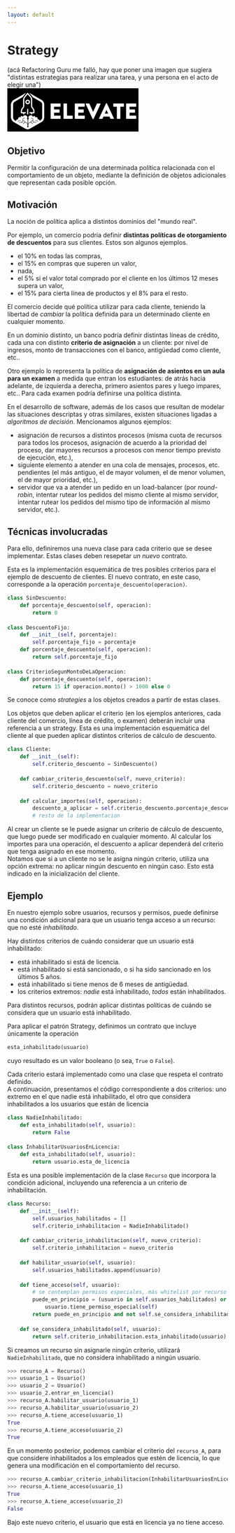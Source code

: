 ```yaml
---
layout: default
---
```


# Strategy
(acá Refactoring Guru me falló, hay que poner una imagen que sugiera "distintas estrategias para realizar una tarea, y una persona en el acto de elegir una")  
![imagen sobre estrategia](../../images/logoelevate.jpg) 


## Objetivo
Permitir la configuración de una determinada política relacionada con el comportamiento de un objeto, mediante la definición de objetos adicionales que representan cada posible opción.


## Motivación
La noción de política aplica a distintos dominios del "mundo real".

Por ejemplo, un comercio podría definir **distintas políticas de otorgamiento de descuentos** para sus clientes. Estos son algunos ejemplos.
- el 10% en todas las compras, 
- el 15% en compras que superen un valor, 
- nada, 
- el 5% si el valor total comprado por el cliente en los últimos 12 meses supera un valor, 
- el 15% para cierta línea de productos y el 8% para el resto. 

El comercio decide qué política utilizar para cada cliente, teniendo la libertad de _cambiar_ la política definida para un determinado cliente en cualquier momento.

En un dominio distinto, un banco podría definir distintas líneas de crédito, cada una con distinto **criterio de asignación** a un cliente: por nivel de ingresos, monto de transacciones con el banco, antigüedad como cliente, etc..

Otro ejemplo lo representa la política de **asignación de asientos en un aula para un examen** a medida que entran los estudiantes: de atrás hacia adelante, de izquierda a derecha, primero asientos pares y luego impares, etc.. Para cada examen podría definirse una política distinta.

En el desarrollo de software, además de los casos que resultan de modelar las situaciones descriptas y otras similares, existen situaciones ligadas a _algoritmos de decisión_. Mencionamos algunos ejemplos: 
- asignación de recursos a distintos procesos (misma cuota de recursos para todos los procesos, asignación de acuerdo a la prioridad del proceso, dar mayores recursos a procesos con menor tiempo previsto de ejecución, etc.),
- siguiente elemento a atender en una cola de mensajes, procesos, etc. pendientes (el más antiguo, el de mayor volumen, el de menor volumen, el de mayor prioridad, etc.), 
- servidor que va a atender un pedido en un load-balancer (por _round-robin_, intentar rutear los pedidos del mismo cliente al mismo servidor, intentar rutear los pedidos del mismo tipo de información al mismo servidor, etc.).


## Técnicas involucradas
Para ello, definiremos una nueva clase para cada criterio que se desee implementar. Estas clases deben resepetar _un nuevo_ contrato.

Esta es la implementación esquemática de tres posibles criterios para el ejemplo de descuento de clientes. El nuevo contrato, en este caso, corresponde a la operación `porcentaje_descuento(operacion)`.
``` python
class SinDescuento:
    def porcentaje_descuento(self, operacion):
        return 0

class DescuentoFijo:
    def __init__(self, porcentaje):
        self.porcentaje_fijo = porcentaje
    def porcentaje_descuento(self, operacion):
        return self.porcentaje_fijo

class CriterioSegunMontoDeLaOperacion:
    def porcentaje_descuento(self, operacion):
        return 15 if operacion.monto() > 1000 else 0
```
Se conoce como _strategies_ a los objetos creados a partir de estas clases.

Los objetos que deben aplicar el criterio (en los ejemplos anteriores, cada cliente del comercio, línea de crédito, o examen) deberán incluir una referencia a un strategy. Esta es una implementación esquemática del cliente al que pueden aplicar distintos criterios de cálculo de descuento.
``` python
class Cliente:
    def __init__(self):
        self.criterio_descuento = SinDescuento()

    def cambiar_criterio_descuento(self, nuevo_criterio):
        self.criterio_descuento = nuevo_criterio

    def calcular_importes(self, operacion):
        descuento_a_aplicar = self.criterio_descuento.porcentaje_descuento(operacion)
        # resto de la implementacion
```
Al crear un cliente se le puede asignar un criterio de cálculo de descuento, que luego puede ser modificado en cualquier momento. Al calcular los importes para una operación, el descuento a aplicar dependerá del criterio que tenga asignado en ese momento.  
Notamos que si a un cliente no se le asigna ningún criterio, utiliza una opción extrema: no aplicar ningún descuento en ningún caso. Esto está indicado en la inicialización del cliente.



## Ejemplo
En nuestro ejemplo sobre usuarios, recursos y permisos, puede definirse una condición adicional para que un usuario tenga acceso a un recurso: que no esté _inhabilitado_.

Hay distintos criterios de cuándo considerar que un usuario está inhabilitado:
- está inhabilitado si está de licencia.
- está inhabilitado si está sancionado, o si ha sido sancionado en los últimos 5 años.
- está inhabilitado si tiene menos de 6 meses de antigüedad.
- los criterios extremos: _nadie_ está inhabilitado, _todos_ están inhabilitados.

Para distintos recursos, podrán aplicar distintas políticas de cuándo se considera que un usuario está inhabilitado. 

Para aplicar el patrón Strategy, definimos un contrato que incluye únicamente la operación
``` python
esta_inhabilitado(usuario)
``` 
cuyo resultado es un valor booleano (o sea, `True` o `False`).

Cada criterio estará implementado como una clase que respeta el contrato definido.  
A continuación, presentamos el código correspondiente a dos criterios: uno extremo en el que nadie está inhabilitado, el otro que considera inhabilitados a los usuarios que están de licencia
``` python
class NadieInhabilitado:
    def esta_inhabilitado(self, usuario):
        return False

class InhabilitarUsuariosEnLicencia:
    def esta_inhabilitado(self, usuario):
        return usuario.esta_de_licencia
``` 


Esta es una posible implementación de la clase `Recurso` que incorpora la condición adicional, incluyendo una referencia a un criterio de inhabilitación.
``` python
class Recurso:
    def __init__(self):
        self.usuarios_habilitados = []
        self.criterio_inhabilitacion = NadieInhabilitado()

    def cambiar_criterio_inhabilitacion(self, nuevo_criterio):
        self.criterio_inhabilitacion = nuevo_criterio

    def habilitar_usuario(self, usuario):
        self.usuarios_habilitados.append(usuario)

    def tiene_acceso(self, usuario):
        # se contemplan permisos especiales, más whitelist por recurso
        puede_en_principio = (usuario in self.usuarios_habilitados) or \
            usuario.tiene_permiso_especial(self)
        return puede_en_principio and not self.se_considera_inhabilitado(usuario)

    def se_considera_inhabilitado(self, usuario):
        return self.criterio_inhabilitacion.esta_inhabilitado(usuario)
``` 

Si creamos un recurso sin asignarle ningún criterio, utilizará `NadieInhabilitado`, que no considera inhabilitado a ningún usuario.
``` python
>>> recurso_A = Recurso()
>>> usuario_1 = Usuario()
>>> usuario_2 = Usuario()
>>> usuario_2.entrar_en_licencia()
>>> recurso_A.habilitar_usuario(usuario_1)
>>> recurso_A.habilitar_usuario(usuario_2)
>>> recurso_A.tiene_acceso(usuario_1)
True
>>> recurso_A.tiene_acceso(usuario_2)
True
```
En un momento posterior, podemos cambiar el criterio del `recurso_A`, para que considere inhabilitados a los empleados que estén de licencia, lo que genera una modificación en el comportamiento del recurso.
``` python
>>> recurso_A.cambiar_criterio_inhabilitacion(InhabilitarUsuariosEnLicencia())
>>> recurso_A.tiene_acceso(usuario_1)
True
>>> recurso_A.tiene_acceso(usuario_2)
False
```
Bajo este nuevo criterio, el usuario que está en licencia ya no tiene acceso.
